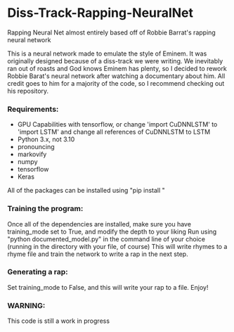 # Diss-Track-Rapping-NeuralNet
Rapping Neural Net almost entirely based off of Robbie Barrat's rapping neural network

This is a neural network made to emulate the style of Eminem. It was originally designed because of a diss-track we were writing.
We inevitably ran out of roasts and God knows Eminem has plenty, so I decided to rework Robbie Barat's neural network after watching a documentary about him.
All credit goes to him for a majority of the code, so I recommend checking out his repository.

### Requirements:
* GPU Capabilities with tensorflow, or change 'import CuDNNLSTM' to 'import LSTM' and change all references of CuDNNLSTM to LSTM
* Python 3.x, not 3.10
* pronouncing
* markovify
* numpy
* tensorflow
* Keras

All of the packages can be installed using "pip install "

### Training the program:
Once all of the dependencies are installed, make sure you have training_mode set to True, and modify the depth to your liking
Run using "python documented_model.py" in the command line of your choice (running in the directory with your file, of course)
This will write rhymes to a rhyme file and train the network to write a rap in the next step.

### Generating a rap:
Set training_mode to False, and this will write your rap to a file. Enjoy!

### WARNING:
This code is still a work in progress

